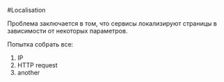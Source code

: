#Localisation

Проблема заключается в том, что сервисы локализируют страницы в зависимости от некоторых параметров.

Попытка собрать все:

1. IP
2. HTTP request
3. another
